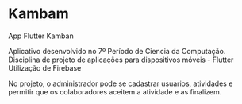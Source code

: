 # Kambam
App Flutter Kamban

Aplicativo desenvolvido no 7º Período de Ciencia da Computação.
Disciplina de projeto de aplicações para dispositivos móveis - Flutter
Utilização de Firebase

No projeto, o administrador pode se cadastrar usuarios, atividades e permitir que os colaboradores aceitem a atividade e as finalizem.

